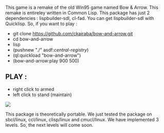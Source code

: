 This game is a remake of the old Win95 game named Bow & Arrow.
This remake is entireley written in Common Lisp. 
This package has just 2 dependencies : lispbuilder-sdl, cl-fad.
You can get lispbuilder-sdl with Quicklisp.
So, if you want to play :

* git clone https://github.com/ckairaba/bow-and-arrow.git
* cd bow-and-arrow
* lisp
* (pushnew "./" asdf:*central-registry*)
* (ql:quickload "bow-and-arrow")
* (bow-and-arrow:play  900 500)

## PLAY :

- right click to armed
- left click to stand (maintain)

<img src="https://github.com/downloads/ckairaba/bow-and-arrow/screenshot.png" align="center" />


This package is theoretically portable. We just tested the package on
sbcl/linux, ccl/linux, clisp/linux and cmucl/linux.
We have implemented 3 levels. So, the next levels will come
soon.
